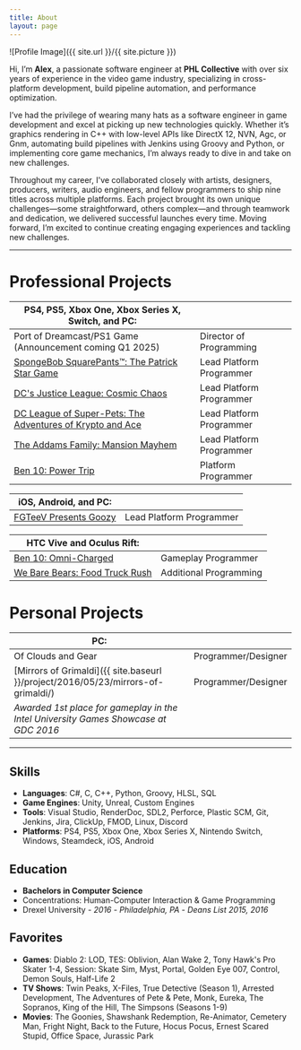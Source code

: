 ```yaml
---
title: About
layout: page
---
```

![Profile Image]({{ site.url }}/{{ site.picture }})

Hi, I’m **Alex**, a passionate software engineer at **PHL Collective** with over six years of experience in the video game industry, specializing in cross-platform development, build pipeline automation, and performance optimization. 

I’ve had the privilege of wearing many hats as a software engineer in game development and excel at picking up new technologies quickly. Whether it’s graphics rendering in C++ with low-level APIs like DirectX 12, NVN, Agc, or Gnm, automating build pipelines with Jenkins using Groovy and Python, or implementing core game mechanics, I’m always ready to dive in and take on new challenges.

Throughout my career, I've collaborated closely with artists, designers, producers, writers, audio engineers, and fellow programmers to ship nine titles across multiple platforms. Each project brought its own unique challenges—some straightforward, others complex—and through teamwork and dedication, we delivered successful launches every time. Moving forward, I’m excited to continue creating engaging experiences and tackling new challenges.

---
# Professional Projects

|PS4, PS5, Xbox One, Xbox Series X, Switch, and PC: | |
|------------|------------|
| Port of Dreamcast/PS1 Game (Announcement coming Q1 2025)               | Director of Programming |
| [SpongeBob SquarePants™: The Patrick Star Game](https://www.phlcollective.com/games/the-patrick-star-game)        | Lead Platform Programmer |
| [DC's Justice League: Cosmic Chaos](https://www.phlcollective.com/games/justice-league)                           | Lead Platform Programmer |
| [DC League of Super-Pets: The Adventures of Krypto and Ace](https://www.phlcollective.com/games/super-pets)       | Lead Platform Programmer |
| [The Addams Family: Mansion Mayhem](https://www.phlcollective.com/games/the-addams-family-mansion-mayhem)         | Lead Platform Programmer |  
| [Ben 10: Power Trip](https://www.phlcollective.com/games/ben-10-power-trip)                                       | Platform Programmer |  

|iOS, Android, and PC: | |
|------------|------------|
| [FGTeeV Presents Goozy](https://www.phlcollective.com/games/goozy)                                               | Lead Platform Programmer |

|HTC Vive and Oculus Rift:| |
|------------|------------|
| [Ben 10: Omni-Charged](https://www.phlcollective.com/games/ben-10-omnicharged)                                   | Gameplay Programmer |
| [We Bare Bears: Food Truck Rush](https://www.phlcollective.com/games/we-bare-bears-food-truck-rush)              | Additional Programming |

# Personal Projects

|PC: | |
|------------|------------|
| Of Clouds and Gear                         | Programmer/Designer |
| [Mirrors of Grimaldi]({{ site.baseurl }}/project/2016/05/23/mirrors-of-grimaldi/)                        | Programmer/Designer |
|*Awarded 1st place for gameplay in the Intel University Games Showcase at GDC 2016*||

---
## Skills
- **Languages**: C#, C, C++, Python, Groovy, HLSL, SQL
- **Game Engines**: Unity, Unreal, Custom Engines
- **Tools**: Visual Studio, RenderDoc, SDL2, Perforce, Plastic SCM, Git, Jenkins, Jira, ClickUp, FMOD, Linux, Discord
- **Platforms**: PS4, PS5, Xbox One, Xbox Series X, Nintendo Switch, Windows, Steamdeck, iOS, Android


## Education
- **Bachelors in Computer Science**
- Concentrations: Human-Computer Interaction & Game Programming
- Drexel University - *2016* - *Philadelphia, PA* - *Deans List 2015, 2016*


## Favorites
- **Games**: Diablo 2: LOD, TES: Oblivion, Alan Wake 2, Tony Hawk's Pro Skater 1-4, Session: Skate Sim, Myst, Portal, Golden Eye 007, Control, Demon Souls, Half-Life 2
- **TV Shows**: Twin Peaks, X-Files, True Detective (Season 1), Arrested Development, The Adventures of Pete & Pete, Monk, Eureka, The Sopranos, King of the Hill, The Simpsons (Seasons 1-9)
- **Movies**: The Goonies, Shawshank Redemption, Re-Animator, Cemetery Man, Fright Night, Back to the Future, Hocus Pocus, Ernest Scared Stupid, Office Space, Jurassic Park
